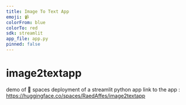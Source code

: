 ```yaml
---
title: Image To Text App
emoji: 📹
colorFrom: blue
colorTo: red 
sdk: streamlit 
app_file: app.py
pinned: false 
---
```


# image2textapp
demo of 🤗 spaces deployment of a streamlit python app
link to the app : https://huggingface.co/spaces/RaedAffes/image2textapp
